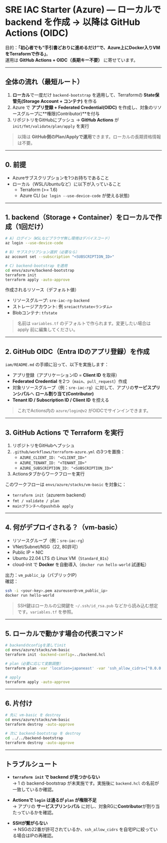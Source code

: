 # SRE IAC Starter (Azure) — ローカルで backend を作成 → 以降は GitHub Actions (OIDC)

目的：**「初心者でも“手引書どおりに進めるだけ”で、Azure上にDocker入りVMをTerraformで作る」**。  
運用は **GitHub Actions + OIDC（長期キー不要）** に寄せています。

---

## 全体の流れ（最短ルート）

1. **ローカル**で一度だけ `backend-bootstrap` を適用して、Terraformの **State保管先(Storage Account + コンテナ)** を作る  
2. Azure で **アプリ登録 + Federated Credential(OIDC)** を作成し、対象のリソースグループに**権限(Contributor)**を付与  
3. リポジトリをGitHubにプッシュ → **GitHub Actions** が `init/fmt/validate/plan/apply` を実行

> 以降は **GitHub側のPlan/Applyで運用**できます。ローカルの長期資格情報は不要。

---

## 0. 前提

- Azureサブスクリプションを1つお持ちであること
- ローカル（WSL/Ubuntuなど）に以下が入っていること
  - Terraform (>= 1.6)
  - Azure CLI (`az login --use-device-code` が使える状態)

---

## 1. backend（Storage + Container）をローカルで作成（1回だけ）

```bash
# A) ログイン（WSLなどブラウザ無し環境はデバイスコード）
az login --use-device-code

# B) サブスクリプション選択（必要なら）
az account set --subscription "<SUBSCRIPTION_ID>"

# C) backend-bootstrap を適用
cd envs/azure/backend-bootstrap
terraform init
terraform apply -auto-approve
```

作成されるリソース（デフォルト値）
- リソースグループ: `sre-iac-rg-backend`
- ストレージアカウント: 例 `sreiactfstate<ランダム>`
- Blobコンテナ: `tfstate`

> 名前は `variables.tf` のデフォルトで作られます。変更したい場合は apply 前に編集してください。

---

## 2. GitHub OIDC（Entra IDのアプリ登録）を作成

`iam/README.md` の手順に沿って、以下を実施します：  
- アプリ登録（アプリケーションID = **Client ID** を取得）  
- **Federated Credential** を2つ（`main`、`pull_request`）作成  
- 対象リソースグループ（例：`sre-iac-rg`）に対して、アプリの**サービスプリンシパル**へ **ロール割り当て(Contributor)**  
- **Tenant ID / Subscription ID / Client ID** を控える

> これでActions内の `azure/login@v2` がOIDCでサインインできます。

---

## 3. GitHub Actions で Terraform を実行

1) リポジトリをGitHubへプッシュ  
2) `.github/workflows/terraform-azure.yml` の3つを置換：  
   - `AZURE_CLIENT_ID: "<CLIENT_ID>"`  
   - `AZURE_TENANT_ID: "<TENANT_ID>"`  
   - `AZURE_SUBSCRIPTION_ID: "<SUBSCRIPTION_ID>"`  
3) Actionsタブからワークフローを実行

このワークフローは `envs/azure/stacks/vm-basic` を対象に：  
- `terraform init`（azurerm backend）  
- `fmt / validate / plan`  
- `mainブランチへのpushのみ apply`

---

## 4. 何がデプロイされる？（vm-basic）

- リソースグループ（例：`sre-iac-rg`）
- VNet/Subnet/NSG（22, 80許可）
- Public IP + NIC
- Ubuntu 22.04 LTS の Linux VM（`Standard_B1s`）
- cloud-init で **Docker** を自動導入（`docker run hello-world` 試運転）

出力：`vm_public_ip`（パブリックIP）  
確認：
```bash
ssh -i <your-key>.pem azureuser@<vm_public_ip>
docker run hello-world
```

> SSH鍵はローカルの公開鍵を `~/.ssh/id_rsa.pub` などから読み込む想定です。`variables.tf` を参照。

---

## 5. ローカルで動かす場合の代表コマンド

```bash
# backendのconfigを渡してinit
cd envs/azure/stacks/vm-basic
terraform init -backend-config=../backend.hcl

# plan（必要に応じて変数調整）
terraform plan -var 'location=japaneast' -var 'ssh_allow_cidrs=["0.0.0.0/0"]'

# apply
terraform apply -auto-approve
```

---

## 6. 片付け

```bash
# 先に vm-basic を destroy
cd envs/azure/stacks/vm-basic
terraform destroy -auto-approve

# 次に backend-bootstrap を destroy
cd ../../backend-bootstrap
terraform destroy -auto-approve
```

---

## トラブルシュート

- **`terraform init` で backend が見つからない**  
  → 1 の backend-bootstrap が未実施です。実施後に `backend.hcl` の名前が一致しているか確認。

- **Actionsで `login` は通るが `plan` が権限不足**  
  → アプリの **サービスプリンシパル** に対し、対象RGに**Contributor**が割り当たっているかを確認。

- **SSHが繋がらない**  
  → NSGの22番が許可されているか、`ssh_allow_cidrs` を自宅IPに絞っている場合はIPの再確認。
